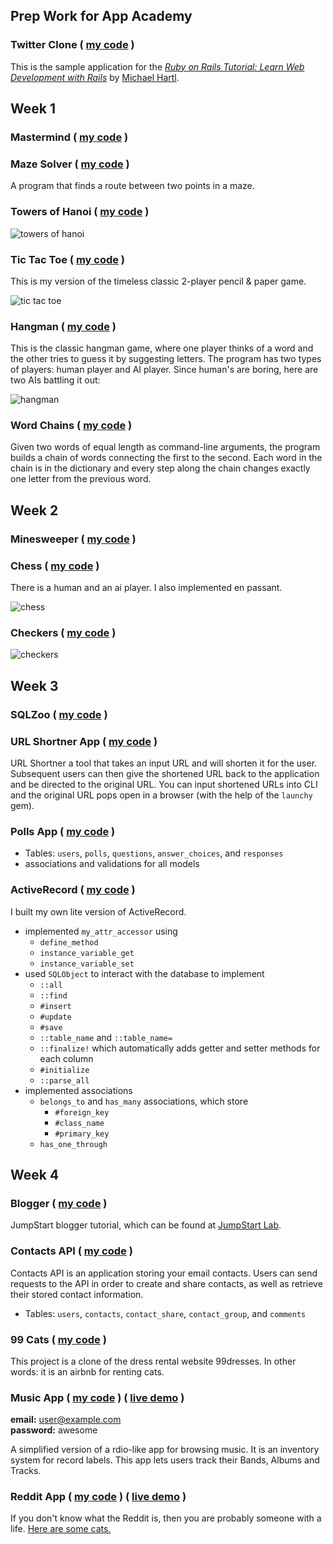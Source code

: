 ## Prep Work for App Academy

### Twitter Clone ( [my code](https://github.com/vveleva/sample_app) )
This is the sample application for the
[*Ruby on Rails Tutorial:
Learn Web Development with Rails*](http://www.railstutorial.org/)
by [Michael Hartl](http://www.michaelhartl.com/).

## Week 1

### Mastermind ( [my code](https://github.com/vveleva/appacademy/blob/master/w1/w1d3/mastermind.rb) )

### Maze Solver ( [my code](https://github.com/vveleva/appacademy/blob/master/w1/w1d3/maze_solver.rb) )
A program that finds a route between two points in a maze.

### Towers of Hanoi ( [my code](https://github.com/vveleva/appacademy/blob/master/w1/w1d1/towers_of_hanoi.rb) )

![towers of hanoi](https://github.com/vveleva/appacademy/blob/master/images/towers_of_hanoi.png)


### Tic Tac Toe  ( [my code](https://github.com/vveleva/appacademy/blob/master/w1/w1d2/tic_tac_toe.rb) )
This is my version of the timeless classic 2-player pencil & paper game.

![tic tac toe](https://github.com/vveleva/appacademy/blob/master/images/tic_tac_toe.png)


### Hangman ( [my code](https://github.com/vveleva/appacademy/blob/master/w1/w1d3/hangman.rb) )
This is the classic hangman game, where one player thinks of a word and the other tries to guess it by suggesting letters. The program has two types of players: human player and AI player. Since human's are boring, here are two AIs battling it out:

![hangman](https://github.com/vveleva/appacademy/blob/master/images/hangman.png)


### Word Chains ( [my code](https://github.com/vveleva/algorithms/blob/master/word_ladder.rb) )
Given two words of equal length as command-line arguments, the program builds a chain of words connecting the first to the second. Each word in the chain is in the dictionary and every step along the chain changes exactly one letter from the previous word.

## Week 2

### Minesweeper ( [my code](https://github.com/vveleva/appacademy/tree/master/w2/w2d1) )

### Chess ( [my code](https://github.com/vveleva/appacademy/tree/master/w2/w2d2d3) )
There is a human and an ai player. I also implemented en passant.

![chess](https://github.com/vveleva/appacademy/blob/master/images/chess.png)


### Checkers ( [my code](https://github.com/vveleva/appacademy/tree/master/w2/w2d4) )

![checkers](https://github.com/vveleva/appacademy/blob/master/images/checkers.png)


## Week 3

### SQLZoo ( [my code](https://github.com/vveleva/appacademy/tree/master/w3/w3d1/sqlzoo-master) )

### URL Shortner App ( [my code](https://github.com/vveleva/appacademy/tree/master/w3/w3d3/url_shortner_app) )
URL Shortner a tool that takes an input URL and will shorten it for the user. Subsequent users can then give the shortened URL back to the application and be directed to the original URL. You can input shortened URLs into CLI and the original URL pops open in a browser (with the help of the `launchy` gem).

### Polls App ( [my code](https://github.com/vveleva/appacademy/tree/master/w3/w3d4/PollsApp) )
- Tables: `users`, `polls`, `questions`, `answer_choices`, and `responses`
- associations and validations for all models


### ActiveRecord ( [my code](https://github.com/vveleva/appacademy/tree/master/w3/w3d5) )
I built my own lite version of ActiveRecord.
- implemented `my_attr_accessor` using
  - `define_method`
  - `instance_variable_get`
  - `instance_variable_set`
- used `SQLObject` to interact with the database to implement
  - `::all`
  - `::find`
  - `#insert`
  - `#update`
  - `#save`
  - `::table_name` and `::table_name=`
  - `::finalize!` which automatically adds getter and setter methods for each column
  - `#initialize`
  - `::parse_all`
- implemented associations
  - `belongs_to` and `has_many` associations, which store
    - `#foreign_key`
    - `#class_name`
    - `#primary_key`
  - `has_one_through`

## Week 4

### Blogger ( [my code](https://github.com/vveleva/blogger) )
JumpStart blogger tutorial, which can be found at [JumpStart Lab](http://tutorials.jumpstartlab.com/projects/blogger.html).

### Contacts API ( [my code](https://github.com/vveleva/appacademy/tree/master/w4/w4d1/routes_app) )

Contacts API is an application storing your email contacts.  Users can send requests to the API in order to create and share contacts, as well as retrieve their stored contact information.
- Tables: `users`, `contacts`, `contact_share`, `contact_group`, and `comments`


### 99 Cats ( [my code](https://github.com/vveleva/appacademy/tree/master/w4/w4d2d3/ninetyninecats) )
This project is a clone of the dress rental website 99dresses. In other words: it is an airbnb for renting cats.


### Music App ( [my code](https://github.com/vveleva/MusicApp) ) ( [live demo](http://musicapp.vveleva.com/) )
**email:** user@example.com                                                                                 
**password:** awesome

A simplified version of a rdio-like app for browsing music. It is an inventory system for record labels. This app lets users track their Bands, Albums and Tracks.

### Reddit App ( [my code](https://github.com/vveleva/RedditApp) ) ( [live demo](http://redditapp.vveleva.com/) )

If you don't know what the Reddit is, then you are probably someone with a life. [Here are some cats.](http://www.reddit.com/r/cats)
